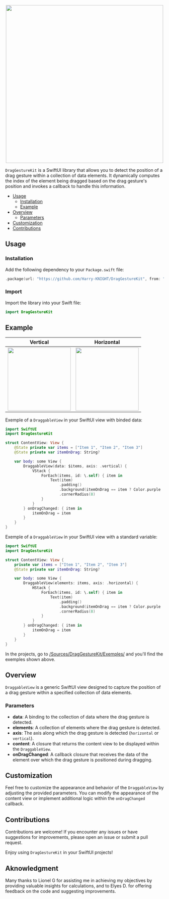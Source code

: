 <p align="center">
    <img src="https://github.com/Harry-KNIGHT/DragGestureKit/assets/63256761/83305589-66f2-478f-856d-b205a0177a66" width="500"/>
</p>

`DragGestureKit` is a SwiftUI library that allows you to detect the position of a drag gesture within a collection of data elements. It dynamically computes the index of the element being dragged based on the drag gesture's position and invokes a callback to handle this information.

- [Usage](#usage)
  - [Installation](#installation)
  - [Example](#example)
- [Overview](#overview)
  - [Parameters](#parameters)
- [Customization](#customization)
- [Contributions](#contributions)

## Usage

### Installation

Add the following dependency to your `Package.swift` file:

```swift
.package(url: "https://github.com/Harry-KNIGHT/DragGestureKit", from: "1.0.0")
```

### Import

Import the library into your Swift file:

```swift
import DragGestureKit
```

## Example

| Vertical | Horizontal |
| --------| -----------|
|<img src="https://github.com/Harry-KNIGHT/DragGestureKit/assets/63256761/715aa8a8-73cf-48fa-86f0-b36ecd088b11" width="200"> | <img src="https://github.com/Harry-KNIGHT/DragGestureKit/assets/63256761/b7c2d3e9-dc63-432c-9436-407b161ae51c" width="200"> |


Exemple of a `DraggableView` in your SwiftUI view with binded data:

```swift
import SwiftUI
import DragGestureKit

struct ContentView: View {
    @State private var items = ["Item 1", "Item 2", "Item 3"]
    @State private var itemOnDrag: String?

    var body: some View {
        DraggableView(data: $items, axis: .vertical) {
            VStack {
                ForEach(items, id: \.self) { item in
                    Text(item)
                        .padding()
                        .background(itemOnDrag == item ? Color.purple : Color.gray)
                        .cornerRadius(8)
                }
            }
        } onDragChanged: { item in
            itemOnDrag = item
        }
    }
}
```

Exemple of a `DraggableView` in your SwiftUI view with a standard variable:

```swift
import SwiftUI
import DragGestureKit

struct ContentView: View {
    private var items = ["Item 1", "Item 2", "Item 3"]
    @State private var itemOnDrag: String?

    var body: some View {
        DraggableView(elements: items, axis: .horizontal) {
            HStack {
                ForEach(items, id: \.self) { item in
                    Text(item)
                        .padding()
                        .background(itemOnDrag == item ? Color.purple : Color.gray)
                        .cornerRadius(8)
                }
            }
        } onDragChanged: { item in
            itemOnDrag = item
        }
    }
}
```

In the projects, go to [/Sources/DragGestureKit/Exemples/](https://github.com/Harry-KNIGHT/DragGestureKit/tree/develop/Sources/DragGestureKit/Exemples) and you'll find the exemples shown above.

## Overview

`DraggableView` is a generic SwiftUI view designed to capture the position of a drag gesture within a specified collection of data elements.

### Parameters

- **data**: A binding to the collection of data where the drag gesture is detected.
- **elements**: A collection of elements where the drag gesture is detected.
- **axis**: The axis along which the drag gesture is detected (`horizontal` or `vertical`).
- **content**: A closure that returns the content view to be displayed within the `DraggableView`.
- **onDragChanged**: A callback closure that receives the data of the element over which the drag gesture is positioned during dragging.

## Customization

Feel free to customize the appearance and behavior of the `DraggableView` by adjusting the provided parameters. You can modify the appearance of the content view or implement additional logic within the `onDragChanged` callback.

## Contributions

Contributions are welcome! If you encounter any issues or have suggestions for improvements, please open an issue or submit a pull request.

Enjoy using `DragGestureKit` in your SwiftUI projects!

## Aknowledgment

Many thanks to Lionel G for assisting me in achieving my objectives by providing valuable insights for calculations, and to Elyes D. for offering feedback on the code and suggesting improvements.

